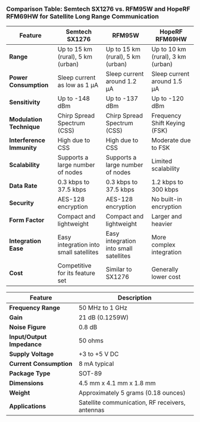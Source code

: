 ### Comparison Table: Semtech SX1276 vs. RFM95W and HopeRF RFM69HW for Satellite Long Range Communication

| Feature                         | Semtech SX1276                               | RFM95W                                       | HopeRF RFM69HW                              |
|---------------------------------|---------------------------------------------|---------------------------------------------|---------------------------------------------|
| **Range**                       | Up to 15 km (rural), 5 km (urban)            | Up to 15 km (rural), 5 km (urban)            | Up to 10 km (rural), 3 km (urban)           |
| **Power Consumption**           | Sleep current as low as 1 µA                 | Sleep current around 1.2 µA                  | Sleep current around 1.5 µA                 |
| **Sensitivity**                 | Up to -148 dBm                               | Up to -137 dBm                               | Up to -120 dBm                              |
| **Modulation Technique**        | Chirp Spread Spectrum (CSS)                  | Chirp Spread Spectrum (CSS)                  | Frequency Shift Keying (FSK)                |
| **Interference Immunity**       | High due to CSS                              | High due to CSS                              | Moderate due to FSK                         |
| **Scalability**                 | Supports a large number of nodes             | Supports a large number of nodes             | Limited scalability                         |
| **Data Rate**                   | 0.3 kbps to 37.5 kbps                        | 0.3 kbps to 37.5 kbps                        | 1.2 kbps to 300 kbps                        |
| **Security**                    | AES-128 encryption                           | AES-128 encryption                           | No built-in encryption                      |
| **Form Factor**                 | Compact and lightweight                      | Compact and lightweight                      | Larger and heavier                          |
| **Integration Ease**            | Easy integration into small satellites       | Easy integration into small satellites       | More complex integration                    |
| **Cost**                        | Competitive for its feature set              | Similar to SX1276                            | Generally lower cost                        |


| Feature                  | Description                                      |
|--------------------------|--------------------------------------------------|
| **Frequency Range**      | 50 MHz to 1 GHz                                  |
| **Gain**                 | 21 dB (0.1259W)                                  |
| **Noise Figure**         | 0.8 dB                                           |
| **Input/Output Impedance** | 50 ohms                                         |
| **Supply Voltage**       | +3 to +5 V DC                                    |
| **Current Consumption**  | 8 mA typical                                     |
| **Package Type**         | SOT-89                                           |
| **Dimensions**           | 4.5 mm x 4.1 mm x 1.8 mm                          |
| **Weight**               | Approximately 5 grams (0.18 ounces)               |
| **Applications**         | Satellite communication, RF receivers, antennas  |

